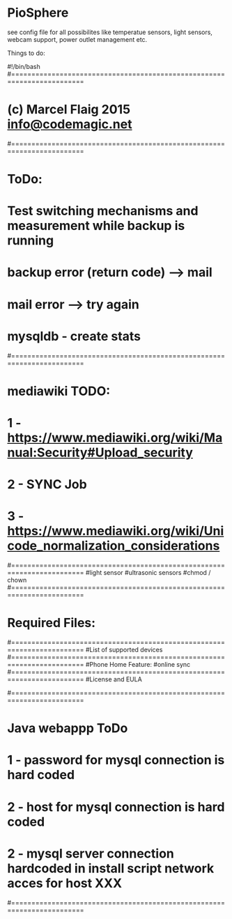 # PioSphere



see config file for all possibilites like temperatue sensors, light sensors, webcam support, power outlet management etc.


Things to do:

#!/bin/bash
#========================================================================
# (c) Marcel Flaig 2015 info@codemagic.net
#========================================================================
# ToDo: 
# Test switching mechanisms and measurement while backup is running
# backup error (return code) --> mail
# mail error --> try again
# mysqldb - create stats
#========================================================================
# mediawiki TODO:
# 1 - https://www.mediawiki.org/wiki/Manual:Security#Upload_security
# 2 - SYNC Job
# 3 - https://www.mediawiki.org/wiki/Unicode_normalization_considerations
#========================================================================
#light sensor
#ultrasonic sensors
#chmod / chown
#========================================================================
# Required Files:

#========================================================================
#List of supported devices
#========================================================================
#Phone Home Feature:
#online sync
#========================================================================
#License and EULA

#========================================================================
# Java webappp ToDo
# 1 - password for mysql connection is hard coded
# 2 - host for mysql connection is hard coded
# 2 - mysql server connection hardcoded in install script network acces for host XXX
#========================================================================
